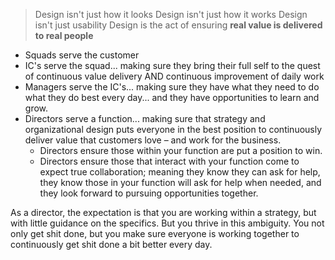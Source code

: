 > Design isn't just how it looks
> Design isn't just how it works
> Design isn't just usability
> Design is the act of ensuring **real value is delivered to real people**

* Squads serve the customer
* IC's serve the squad... making sure they bring their full self to the quest of continuous value delivery AND continuous improvement of daily work
* Managers serve the IC's... making sure they have what they need to do what they do best every day... and  they have opportunities to learn and grow. 
* Directors serve a function... making sure that strategy and organizational design puts everyone in the best position to continuously deliver value that customers love – and work for the business. 
  * Directors ensure those within your function are put a position to win. 
  * Directors ensure those that interact with your function come to expect true collaboration; meaning they know they can ask for help, they know those in your function will ask for help when needed, and they look forward to pursuing opportunities together. 


As a director, the expectation is that you are working within a strategy, but with little guidance on the specifics. But you thrive in this ambiguity. You not only get shit done, but you make sure everyone is working together to continuously get shit done a bit better every day.
